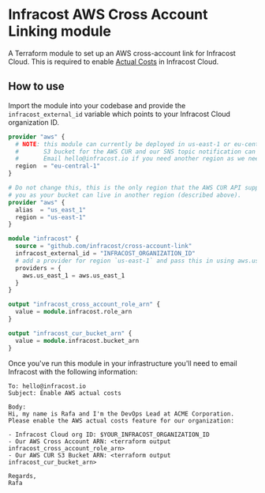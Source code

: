 # Infracost AWS Cross Account Linking module 

A Terraform module to set up an AWS cross-account link for Infracost Cloud. This is required to enable [Actual Costs](https://www.infracost.io/docs/infracost_cloud/actual_costs/) in Infracost Cloud.

## How to use

Import the module into your codebase and provide the `infracost_external_id` variable which points to your Infracost Cloud organization ID.

```terraform
provider "aws" {
  # NOTE: this module can currently be deployed in us-east-1 or eu-central-1, these are the regions that your
  #       S3 bucket for the AWS CUR and our SNS topic notification can be deployed in currently.
  #       Email hello@infracost.io if you need another region as we need to deploy our SNS topic there first.
  region  = "eu-central-1"
}

# Do not change this, this is the only region that the AWS CUR API supports, this should not matter for
# you as your bucket can live in another region (described above).
provider "aws" {
  alias  = "us_east_1"
  region = "us-east-1"
}

module "infracost" {
  source = "github.com/infracost/cross-account-link"
  infracost_external_id = "INFRACOST_ORGANIZATION_ID"
  # add a provider for region `us-east-1` and pass this in using aws.us_east_1 alias.
  providers = {
    aws.us_east_1 = aws.us_east_1
  }
}

output "infracost_cross_account_role_arn" {
  value = module.infracost.role_arn
}

output "infracost_cur_bucket_arn" {
  value = module.infracost.bucket_arn
}
```

Once you've run this module in your infrastructure you'll need to email Infracost with the following information:

```text
To: hello@infracost.io
Subject: Enable AWS actual costs

Body:
Hi, my name is Rafa and I'm the DevOps Lead at ACME Corporation.
Please enable the AWS actual costs feature for our organization:

- Infracost Cloud org ID: $YOUR_INFRACOST_ORGANIZATION_ID
- Our AWS Cross Account ARN: <terraform output infracost_cross_account_role_arn>
- Our AWS CUR S3 Bucket ARN: <terraform output infracost_cur_bucket_arn>

Regards,
Rafa
```
